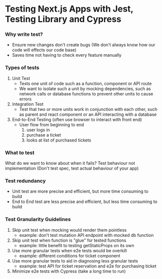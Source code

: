 # Testing Next.js Apps with Jest, Testing Library and Cypress

### Why write test?
- Ensure new changes don't create bugs (We don't always know how our code will effects our code base)
- Saves time not having to check every feature manually

### Types of tests
1. Unit Test
   - Tests one unit of code such as a function, component or API route
   - We want to isolate such a unit by mocking dependencies, such as network calls or database functions to prevent other units to cause errors
2. Integration Test
   - Test that two or more units work in conjunction with each other, such as parent and react component or an API interacting with a database
3. End-to-End Testing (often use browser to interact with front end)
   - User flow from beginning to end
		1. user logs in
		2. purchase a ticket
		3. looks at list of purchased tickets

### What to test
What do we want to know about when it fails?
Test behaviour not implementation (Don't test spec, test actual behaviour of your app)

### Test redundancy
- Unit test are more precise and efficient, but more time consuming to build
- End to End test are less precise and efficient, but less time consuming to build

### Test Granularity Guidelines
1. Skip unit test when mocking would render them pointless
   - example: don't test mutation API endpoint with mocked db function
2. Skip unit test when function is "glue" for tested functions
   - example: little benefit to testing getStaticProps on its own
3. Use more granular tests when e2e tests would be overkill
   - example: different conditions for ticket component
4. Use more granular tests to aid in diagnosing less granular tests
   - example: test API for ticket reservation and e2e for purchasing ticket
5. Minimize e2e tests with Cypress (take a long time to run)